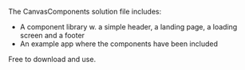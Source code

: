 The CanvasComponents solution file includes:
- A component library w. a simple header, a landing page, a loading screen and a footer
- An example app where the components have been included

Free to download and use.
